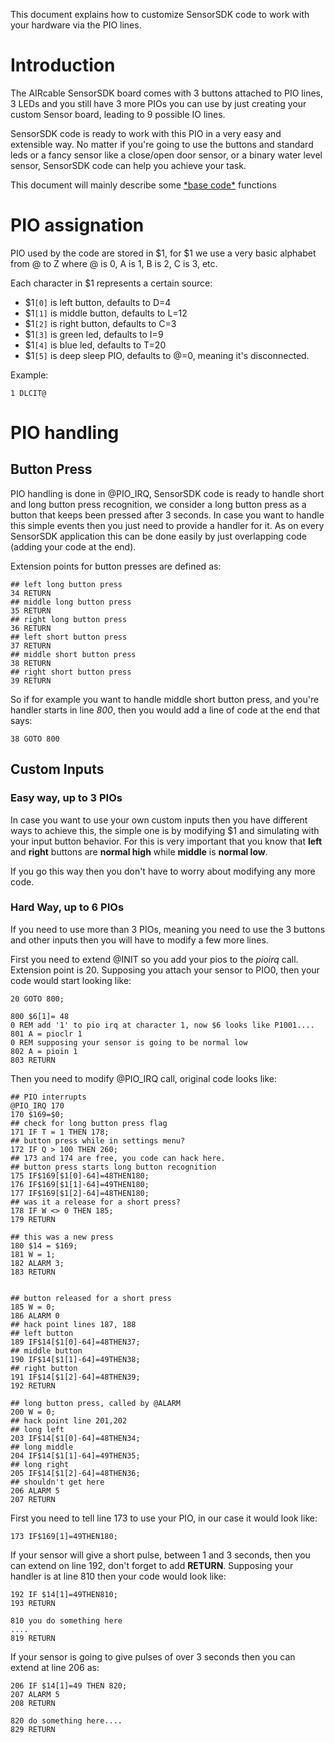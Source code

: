 This document explains how to customize SensorSDK code to work with your hardware via the PIO lines.

# Introduction #

The AIRcable SensorSDK board comes with 3 buttons attached to PIO lines, 3 LEDs and you still have 3 more PIOs you can use by just creating your custom Sensor board, leading to 9 possible IO lines.

SensorSDK code is ready to work with this PIO in a very easy and extensible way. No matter if you're going to use the buttons and standard leds or a fancy sensor like a close/open door sensor, or a binary water level sensor, SensorSDK code can help you achieve your task.

This document will mainly describe some [\*base code\*](http://aircable.googlecode.com/svn/sensor_sdk/BASIC.preparser/base/AIRcable.bas) functions

# PIO assignation #

PIO used by the code are stored in $1, for $1 we use a very basic alphabet from @ to Z where @ is 0, A is 1, B is 2, C is 3, etc.

Each character in $1 represents a certain source:
  * $1`[0]` is left button, defaults to D=4
  * $1`[1]` is middle button, defaults to L=12
  * $1`[2]` is right button, defaults to C=3
  * $1`[3]` is green led, defaults to I=9
  * $1`[4]` is blue led, defaults to T=20
  * $1`[5]` is deep sleep PIO, defaults to @=0, meaning it's disconnected.

Example:
```
1 DLCIT@
```

# PIO handling #

## Button Press ##
PIO handling is done in @PIO\_IRQ, SensorSDK code is ready to handle short and long button press recognition, we consider a long button press as a button that keeps been pressed after 3 seconds. In case you want to handle this simple events then you just need to provide a handler for it. As on every SensorSDK application this can be done easily by just overlapping code (adding your code at the end).

Extension points for button presses are defined as:
```
## left long button press
34 RETURN
## middle long button press
35 RETURN
## right long button press
36 RETURN
## left short button press
37 RETURN
## middle short button press 
38 RETURN
## right short button press
39 RETURN
```

So if for example you want to handle middle short button press, and you're handler starts in line _800_, then you would add a line of code at the end that says:
```
38 GOTO 800
```

## Custom Inputs ##

### Easy way, up to 3 PIOs ###
In case you want to use your own custom inputs then you have different ways to achieve this, the simple one is by modifying $1 and simulating with your input button behavior. For this is very important that you know that **left** and **right** buttons are **normal high** while **middle** is **normal low**.

If you go this way then you don't have to worry about modifying any more code.

### Hard Way, up to 6 PIOs ###
If you need to use more than 3 PIOs, meaning you need to use the 3 buttons and other inputs then you will have to modify a few more lines.

First you need to extend @INIT so you add your pios to the _pioirq_ call. Extension point is 20. Supposing you attach your sensor to PIO0, then your code would start looking like:
```
20 GOTO 800;

800 $6[1]= 48 
0 REM add '1' to pio irq at character 1, now $6 looks like P1001....
801 A = pioclr 1 
0 REM supposing your sensor is going to be normal low
802 A = pioin 1
803 RETURN
```

Then you need to modify @PIO\_IRQ call, original code looks like:
```
## PIO interrupts
@PIO_IRQ 170
170 $169=$0;
## check for long button press flag
171 IF T = 1 THEN 178;
## button press while in settings menu?
172 IF Q > 100 THEN 260;
## 173 and 174 are free, you code can hack here.
## button press starts long button recognition
175 IF$169[$1[0]-64]=48THEN180;
176 IF$169[$1[1]-64]=49THEN180;
177 IF$169[$1[2]-64]=48THEN180;
## was it a release for a short press?
178 IF W <> 0 THEN 185;
179 RETURN

## this was a new press
180 $14 = $169;
181 W = 1;
182 ALARM 3;
183 RETURN


## button released for a short press
185 W = 0;
186 ALARM 0
## hack point lines 187, 188
## left button
189 IF$14[$1[0]-64]=48THEN37;
## middle button
190 IF$14[$1[1]-64]=49THEN38;
## right button
191 IF$14[$1[2]-64]=48THEN39;
192 RETURN

## long button press, called by @ALARM
200 W = 0;
## hack point line 201,202
## long left
203 IF$14[$1[0]-64]=48THEN34;
## long middle
204 IF$14[$1[1]-64]=49THEN35;
## long right
205 IF$14[$1[2]-64]=48THEN36;
## shouldn't get here
206 ALARM 5
207 RETURN
```

First you need to tell line 173 to use your PIO, in our case it would look like:
```
173 IF$169[1]=49THEN180;
```

If your sensor will give a short pulse, between 1 and 3 seconds, then you can extend on line 192, don't forget to add **RETURN**. Supposing your handler is at line 810 then your code would look like:
```
192 IF $14[1]=49THEN810;
193 RETURN

810 you do something here
....
819 RETURN
```

If your sensor is going to give pulses of over 3 seconds then you can extend at line 206 as:
```
206 IF $14[1]=49 THEN 820;
207 ALARM 5
208 RETURN

820 do something here....
829 RETURN
```